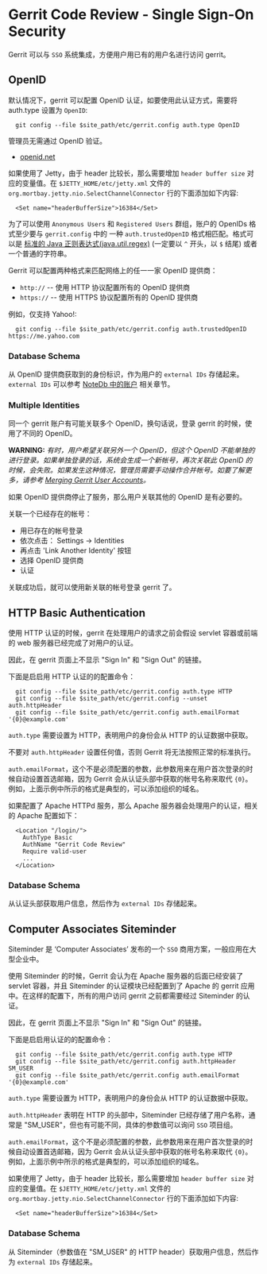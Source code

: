 # Gerrit Code Review - Single Sign-On Security

Gerrit 可以与 `SSO` 系统集成，方便用户用已有的用户名进行访问 gerrit。

## OpenID

默认情况下，gerrit 可以配置 OpenID 认证，如要使用此认证方式，需要将 auth.type 设置为 `OpenID`:

```
  git config --file $site_path/etc/gerrit.config auth.type OpenID
```

管理员无需通过 OpenID 验证。

* [openid.net](http://openid.net/)

如果使用了 Jetty，由于 header 比较长，那么需要增加 `header buffer size` 对应的变量值。在 `$JETTY_HOME/etc/jetty.xml` 文件的 `org.mortbay.jetty.nio.SelectChannelConnector` 行的下面添加如下内容:

```
  <Set name="headerBufferSize">16384</Set>
```

为了可以使用 `Anonymous Users` 和 `Registered Users` 群组，账户的 OpenIDs 格式至少要与 `gerrit.config` 中的 一种 `auth.trustedOpenID` 格式相匹配。格式可以是 [标准的 Java 正则表达式(java.util.regex)](http://download.oracle.com/javase/6/docs/api/java/util/regex/Pattern.html) (一定要以 `^` 开头，以 `$` 结尾) 或者一个普通的字符串。

Gerrit 可以配置两种格式来匹配网络上的任一一家 OpenID 提供商：

* `http://` -- 使用 HTTP 协议配置所有的 OpenID 提供商
* `https://` -- 使用 HTTPS 协议配置所有的 OpenID 提供商

例如，仅支持 Yahoo!:
```
  git config --file $site_path/etc/gerrit.config auth.trustedOpenID https://me.yahoo.com
```

### Database Schema

从 OpenID 提供商获取到的身份标识，作为用户的 `external IDs` 存储起来。`external IDs` 可以参考 [NoteDb 中的账户](config-accounts.md) 相关章节。

### Multiple Identities

同一个 gerrit 账户有可能关联多个 OpenID，换句话说，登录 gerrit 的时候，使用了不同的 OpenID。

**WARNING:**
*有时，用户希望关联另外一个 OpenID，但这个 OpenID 不能单独的进行登录。如果单独登录的话，系统会生成一个新帐号，再次关联此 OpenID 的时候，会失败。如果发生这种情况，管理员需要手动操作合并帐号。如要了解更多，请参考 [Merging Gerrit User Accounts](https://gerrit.googlesource.com/homepage/+/md-pages/docs/SqlMergeUserAccounts.md)。*

如果 OpenID 提供商停止了服务，那么用户关联其他的 OpenID 是有必要的。

关联一个已经存在的帐号：

* 用已存在的帐号登录
* 依次点击： Settings -> Identities
* 再点击 'Link Another Identity' 按钮
* 选择 OpenID 提供商
* 认证

关联成功后，就可以使用新关联的帐号登录 gerrit 了。

## HTTP Basic Authentication

使用 HTTP 认证的时候，gerrit 在处理用户的请求之前会假设 servlet 容器或前端的 web 服务器已经完成了对用户的认证。

因此，在 gerrit 页面上不显示 "Sign In" 和 "Sign Out" 的链接。

下面是启启用 HTTP 认证的的配置命令：

```
  git config --file $site_path/etc/gerrit.config auth.type HTTP
  git config --file $site_path/etc/gerrit.config --unset auth.httpHeader
  git config --file $site_path/etc/gerrit.config auth.emailFormat '{0}@example.com'
```

`auth.type` 需要设置为 HTTP，表明用户的身份会从 HTTP 的认证数据中获取。

不要对 `auth.httpHeader` 设置任何值，否则 Gerrit 将无法按照正常的标准执行。

`auth.emailFormat`，这个不是必须配置的参数，此参数用来在用户首次登录的时候自动设置首选邮箱，因为 Gerrit 会从认证头部中获取的帐号名称来取代 `{0}`。例如，上面示例中所示的格式是典型的，可以添加组织的域名。

如果配置了 Apache HTTPd 服务，那么 Apache 服务器会处理用户的认证，相关的 Apache 配置如下：

```
  <Location "/login/">
    AuthType Basic
    AuthName "Gerrit Code Review"
    Require valid-user
    ...
  </Location>
```

### Database Schema

从认证头部获取用户信息，然后作为 `external IDs` 存储起来。

## Computer Associates Siteminder

Siteminder 是 ‘Computer Associates’ 发布的一个 `SSO` 商用方案，一般应用在大型企业中。

使用 Siteminder 的时候，Gerrit 会认为在 Apache 服务器的后面已经安装了 servlet 容器，并且 Siteminder 的认证模块已经配置到了 Apache 的 gerrit 应用中。在这样的配置下，所有的用户访问 gerrit 之前都需要经过 Siteminder 的认证。

因此，在 gerrit 页面上不显示 "Sign In" 和 "Sign Out" 的链接。

下面是启启用认证的的配置命令：

```
  git config --file $site_path/etc/gerrit.config auth.type HTTP
  git config --file $site_path/etc/gerrit.config auth.httpHeader SM_USER
  git config --file $site_path/etc/gerrit.config auth.emailFormat '{0}@example.com'
```

`auth.type` 需要设置为 HTTP，表明用户的身份会从 HTTP 的认证数据中获取。

`auth.httpHeader`  表明在 HTTP 的头部中，Siteminder 已经存储了用户名称，通常是 "SM_USER"，但也有可能不同，具体的参数值可以询问 `SSO` 项目组。

`auth.emailFormat`，这个不是必须配置的参数，此参数用来在用户首次登录的时候自动设置首选邮箱，因为 Gerrit 会从认证头部中获取的帐号名称来取代 `{0}`。例如，上面示例中所示的格式是典型的，可以添加组织的域名。

如果使用了 Jetty，由于 header 比较长，那么需要增加 `header buffer size` 对应的变量值。在 `$JETTY_HOME/etc/jetty.xml` 文件的 `org.mortbay.jetty.nio.SelectChannelConnector` 行的下面添加如下内容:

```
  <Set name="headerBufferSize">16384</Set>
```


### Database Schema

从 Siteminder（参数值在 "SM_USER" 的 HTTP header）获取用户信息，然后作为 `external IDs` 存储起来。


